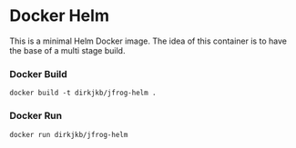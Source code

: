 # Docker Helm
This is a minimal Helm Docker image.
The idea of this container is to have the base of a multi stage build.

### Docker Build
```
docker build -t dirkjkb/jfrog-helm .
```
### Docker Run
```
docker run dirkjkb/jfrog-helm
```
